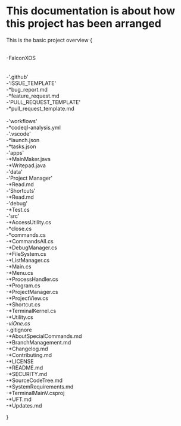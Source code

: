 # This documentation is about how this project has been arranged

This is the basic project overview
{
    <p>
    <br>
    -FalconXOS
    <br>
       <br><br>-'.github'
       <br>
          -'ISSUE_TEMPLATE'
          <br>
             -*bug_report.md
             <br>
             -*feature_request.md
             <br>
          -'PULL_REQUEST_TEMPLATE'
          <br>
             -*pull_request_template.md
             <br>          
          -'workflows'
          <br>
             -*codeql-analysis.yml
             <br>
       -'.vscode'
       <br>
             -*launch.json
             <br>
             -*tasks.json
             <br>
       -'apps'
       <br>
             -*MainMaker.java
             <br>
             -*Writepad.java
             <br>
       -'data'
       <br>
          -'Project Manager'
          <br>
             -*Read.md
             <br>
          -'Shortcuts'
          <br>
             -*Read.md
             <br>
       -'debug'
       <br>
             -*Test.cs
             <br>
       -'src'
       <br>
             -*AccessUtility.cs
             <br>
             -*close.cs
             <br>
             -*commands.cs
             <br>
             -*CommandsAll.cs
             <br>
             -*DebugManager.cs
             <br>
             -*FileSystem.cs
             <br>
             -*ListManager.cs
             <br>
             -*Main.cs
             <br>
             -*Menu.cs
             <br>
             -*ProcessHandler.cs
             <br>
             -*Program.cs
             <br>
             -*ProjectManager.cs
             <br>
             -*ProjectView.cs
             <br>
             -*Shortcut.cs
             <br>
             -*TerminalKernel.cs
             <br>
             -*Utility.cs
             <br>
             -*viOne.cs
             <br>
        -*.gitignore
        <br>
        -*AboutSpecialCommands.md
        <br>
        -*BranchManagement.md
        <br>
        -*Changelog.md
        <br>
        -*Contributing.md
        <br>
        -*LICENSE
        <br>
        -*README.md
        <br>
        -*SECURITY.md
        <br>
        -*SourceCodeTree.md
        <br>
        -*SystemRequirements.md
        <br>
        -*TerminalMainV.csproj
        <br>
        -*UFT.md
        <br>
        -*Updates.md
        <br>
        </p>


}
